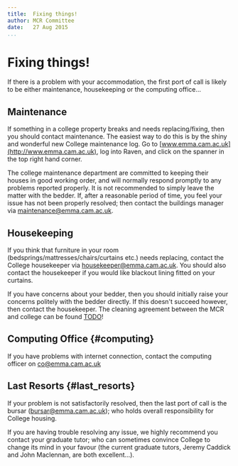 ```yaml
---
title:  Fixing things!  
author: MCR Committee  
date:   27 Aug 2015  
...
```


# Fixing things!

If there is a problem with your accommodation, the first port of call is
likely to be either maintenance, housekeeping or the computing office…

## Maintenance

If something in a college property breaks and needs replacing/fixing,
then you should contact maintenance. The easiest way to do this is by
the shiny and wonderful new College maintenance log. Go to
[www.emma.cam.ac.uk](http://www.emma.cam.ac.uk), log into Raven, and
click on the spanner in the top right hand corner.

The college maintenance department are committed to keeping their houses
in good working order, and will normally respond promptly to any
problems reported properly. It is not recommended to simply leave the
matter with the bedder. If, after a reasonable period of time, you feel
your issue has not been properly resolved; then contact the buildings
manager via <maintenance@emma.cam.ac.uk>.

## Housekeeping

If you think that furniture in your room
(bedsprings/mattresses/chairs/curtains etc.) needs replacing, contact
the College housekeeper via <housekeeper@emma.cam.ac.uk>. You should
also contact the housekeeper if you would like blackout lining fitted on
your curtains.

If you have concerns about your bedder, then you should initially raise
your concerns politely with the bedder directly. If this doesn't succeed
however, then contact the housekeeper. The cleaning agreement between
the MCR and college can be found
[TODO](uploads/other_important_documents/cleaning_policy.pdf)!

## Computing Office {#computing}

If you have problems with internet connection, contact the computing
officer on <co@emma.cam.ac.uk>

## Last Resorts {#last_resorts}

If your problem is not satisfactorily resolved, then the last port of
call is the bursar (<bursar@emma.cam.ac.uk>); who holds overall
responsibility for College housing.

If you are having trouble resolving any issue, we highly recommend you
contact your graduate tutor; who can sometimes convince College to
change its mind in your favour (the current graduate tutors, Jeremy
Caddick and John Maclennan, are both excellent…).

